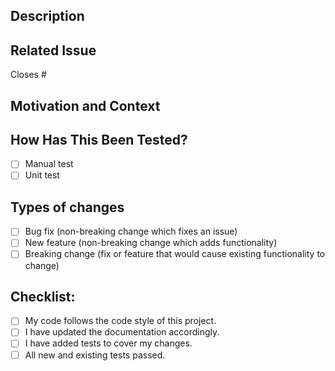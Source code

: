 ## Description
<!--- Describe your changes in detail -->

## Related Issue
<!--- Please link to the issue here -->
Closes #

## Motivation and Context
<!--- Why is this change required? What problem does it solve? -->

## How Has This Been Tested?
<!--- Please describe how you tested your changes -->
- [ ] Manual test
- [ ] Unit test

## Types of changes
<!--- What types of changes does your code introduce? Put an `x` in all the boxes that apply: -->
- [ ] Bug fix (non-breaking change which fixes an issue)
- [ ] New feature (non-breaking change which adds functionality)
- [ ] Breaking change (fix or feature that would cause existing functionality to change)

## Checklist:
<!--- Go over all the following points, and put an `x` in all the boxes that apply. -->
- [ ] My code follows the code style of this project.
- [ ] I have updated the documentation accordingly.
- [ ] I have added tests to cover my changes.
- [ ] All new and existing tests passed.